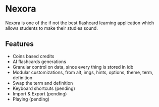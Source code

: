 # Nexora

Nexora is one of the if not the best flashcard learning application which allows students to make their studies sound. 

## Features

- Coins based credits
- AI flashcards generations
- Granular control on data, since every thing is stored in idb
- Modular customizations, from alt, imgs, hints, options, theme, term, definition
- Swap the term and definition
- Keyboard shortcuts (pending)
- Import & Export (pending)
- Playing (pending)